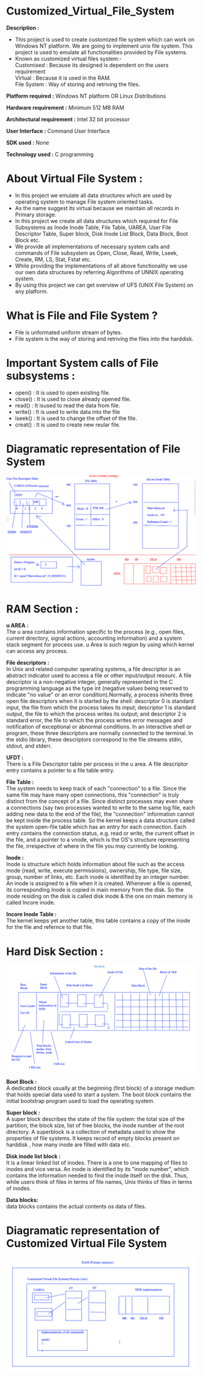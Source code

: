 # Customized_Virtual_File_System

**Description :**
* This project is used to create customized file system which can work on Windows NT platform. We are going to implement unix file system. This project is used to emulate all functionalities provided by File systems.
* Known as customized virtual files system:-<br />
Customised : Because its designed is dependent on the users requirement<br />
Virtual : Because it is used in the RAM. <br />
File System : Way of storing and retriving the files. <br />

**Platform required :**
Windows NT platform OR Linux Distributions

**Hardware requirement :**
Minimum 512 MB RAM

**Architectural requirement :**
Intel 32 bit processor

**User Interface :**
Command User Interface

**SDK used :**
None

**Technology used :**
C programming

# About Virtual File System :
* In this project we emulate all data structures which are used by operating system to
manage File system oriented tasks.
* As the name suggest its virtual because we maintain all records in Primary storage.
* In this project we create all data structures which required for File Subsystems as
Inode Inode Table, File Table, UAREA, User File Descriptor Table, Super block, Disk
Inode List Block, Data Block, Boot Block etc.
* We provide all implementations of necessary system calls and commands of File
subsystem as Open, Close, Read, Write, Lseek, Create, RM, LS, Stat, Fstat etc.
* While providing the implementations of all above functionality we use our own data
structures by referring Algorithms of UNNIX operating system.
* By using this project we can get overview of UFS (UNIX File System) on any platform.

# What is File and File System ?
* File is unformated uniform stream of bytes.
* File system is the way of storing and retriving the files into the harddisk.

# Important System calls of File subsystems :
* open() : It is used to open existing file.
* close() : It is used to close already opened file.
* read() : It isused to read the data from file.
* write() : It is used to write data into the file
* lseek() : It is used to change the offset of the file.
* creat() : It is used to create new reular file.

# Diagramatic representation of File System 

<p align="center">
  <img src="https://github.com/OmkarRatnaparkhi/Customized_Virtual_File_System/blob/main/Assets/Diagram1.png" alt="Diagram1">
</p>

# RAM Section :
**u AREA :**<br />
The u area contains information specific to the process (e.g., open files, current directory, signal actions, accounting information) and a system stack segment for process use. u Area is such region by using which kernel can access any process.

**File descriptors :**<br />
In Unix and related computer operating systems, a file descriptor is an abstract indicator used to access a file or other input/output resourc. A file descriptor is a non-negative integer, generally represented in the C programming language as the type int (negative values being reserved to indicate "no value" or an error condition).Normally, a process inherits three open file descriptors when it is started by the shell: descriptor 0 is standard input, the file from which the process takes its input; descriptor 1 is standard output, the file to which the process writes its output; and descriptor 2 is standard error, the file to which the process writes error messages and notification of exceptional or abnormal conditions. In an interactive shell or program, these three descriptors are normally connected to the terminal. In the stdio library, these descriptors correspond to the file streams stdin, stdout, and stderr.

**UFDT :**<br />
There is a File Descriptor table per process in the u area. A file descriptor entry contains a pointer to a file table entry.

**File Table :**<br />
The system needs to keep track of each "connection" to a file. Since the same file may have many open connections, this "connection" is truly distinct from the concept of a file. Since distinct processes may even share a connections (say two processes wanted to write to the same log file, each adding new data to the end of the file), the "connection" information cannot be kept inside the process table. So the kernel keeps a data structure called the system open-file table which has an entry for each connection. Each entry contains the connection status, e.g. read or write, the current offset in the file, and a pointer to a vnode, which is the OS's structure representing the file, irrespective of where in the file you may currently be looking.

**Inode :**<br />
Inode is structure which holds information about file such as the access mode (read, write, execute permissions), ownership, file type, file size, group, number of links, etc. Each inode is identified by an integer number. An inode is assigned to a file when it is created. Whenever a file is opened, its corresponding Inode is copied in main memory from the disk. So the inode residing on the disk is called disk inode & the one on main memory is called Incore inode.

**Incore Inode Table :**<br />
The kernel keeps yet another table, this table contains a copy of the inode for the file and refernce to that file.

# Hard Disk Section :

<p align="center">
  <img src="https://github.com/OmkarRatnaparkhi/Customized_Virtual_File_System/blob/main/Assets/Diagram2.png">
</p>

**Boot Block :**<br />
A dedicated block usually at the beginning (first block) of a storage medium that holds special data used to start a system. The boot block contains the initial bootstrap program used to load the operating system.
 
**Super block :**<br />
A super block describes the state of the file system: the total size of the partition, the block size, list of free blocks, the inode number of the root directory.
A superblock is a collection of metadata used to show the properties of file systems. It keeps record of empty blocks present on harddisk , how many inode are filled with data etc.

**Disk inode list block :**<br />
It is a linear linked list of inodes. There is a one to one mapping of files to inodes and vice versa. An inode is identified by its "inode number", which contains the information needed to find the inode itself on the disk. Thus, while users think of files in terms of file names, Unix thinks of files in terms of inodes.

**Data blocks:**<br />
data blocks contains the actual contents os data of files.

# Diagramatic representation of Customized Virtual File System

<p align="center">
  <img src="https://github.com/OmkarRatnaparkhi/Customized_Virtual_File_System/blob/main/Assets/Diagram3.png" alt="Diagram1">
</p>

